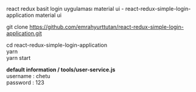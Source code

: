 react redux basit login uygulaması material ui - react-redux-simple-login-application material ui   


git clone https://github.com/emrahyurttutan/react-redux-simple-login-application.git   

cd react-redux-simple-login-application  
yarn   
yarn start  


**default information  / tools/user-service.js**  
username : chetu   
password : 123   
